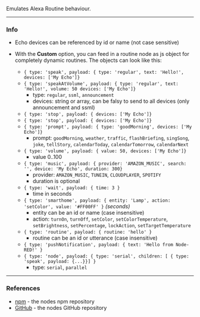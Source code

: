 Emulates Alexa Routine behaviour.

---

### **Info**

- Echo devices can be referenced by id or name (not case sensitive)

- With the **Custom** option, you can feed in a routine node as js object for completely dynamic routines. The objects can look like this:
  - ```{ type: 'speak', payload: { type: 'regular', text: 'Hello!', devices: ['My Echo']}```
  - ```{ type: 'speakAtVolume', payload: { type: 'regular', text: 'Hello!', volume: 50 devices: ['My Echo']}```
    - type: `regular`, `ssml`, `announcement` 
    - devices: string or array, can be falsy to send to all devices (only announcement and ssml)
  - ```{ type: 'stop', payload: { devices: ['My Echo']}```
  - ```{ type: 'stop', payload: { devices: ['My Echo']}```
  - ```{ type: 'prompt', payload: { type: 'goodMorning', devices: ['My Echo']}```
    - prompt: `goodMorning`, `weather`, `traffic`, `flashBriefing`, `singSong`, `joke`, `tellStory`, `calendarToday`, `calendarTomorrow`, `calendarNext`
  - ```{ type: 'volume', payload: { value: 50, devices: ['My Echo']}```
    - value 0..100
  - ```{ type: 'music', payload: { provider: 'AMAZON_MUSIC', search: '', device: 'My Echo', duration: 300}```
    - provider: `AMAZON_MUSIC`, `TUNEIN`, `CLOUDPLAYER`, `SPOTIFY`
    - duration is optional
  - ```{ type: 'wait', payload: { time: 3 }``` 
    - time in seconds 
  - ```{ type: 'smarthome', payload: { entity: 'Lamp', action: 'setColor', value: '#FF00FF' }``` *(seconds)*
    - entity can be an id or name (case insensitive) 
    - action: `turnOn`, `turnOff`, `setColor`, `setColorTemperature`, `setBrightness`, `setPercentage`, `lockAction`, `setTargetTemperature`
  - ```{ type: 'routine', payload: { routine: 'hello' }```
    - routine can be an id or utterance (case insensitive)
  - ```{ type: 'pushNotification', payload: { text: 'Hello from Node-RED!' }```  
  - ```{ type: 'node', payload: { type: 'serial', children: [ { type: 'speak', payload: {...}}] }```  
    - type: `serial`, `parallel`

---

### **References**
 - [npm](https://npmjs.com/package/node-red-contrib-alexa-remote2) - the nodes npm repository
 - [GitHub](https://github.com/586837r/node-red-contrib-alexa-remote2) - the nodes GitHub repository